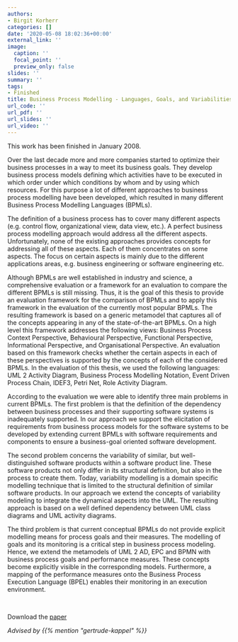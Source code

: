 ```yaml
---
authors:
- Birgit Korherr
categories: []
date: '2020-05-08 18:02:36+00:00'
external_link: ''
image:
  caption: ''
  focal_point: ''
  preview_only: false
slides: ''
summary: ''
tags:
- Finished
title: Business Process Modelling - Languages, Goals, and Variabilities
url_code: ''
url_pdf: ''
url_slides: ''
url_video: ''
---
```


This work has been finished in January 2008.

Over the last decade more and more companies started to optimize their business processes in a way to meet its business goals. They develop business process models defining which activities have to be executed in which order under which conditions by whom and by using which resources. For this purpose a lot of different approaches to business process modelling have been developed, which resulted in many different Business Process Modelling Languages (BPMLs).

The definition of a business process has to cover many different aspects (e.g. control flow, organizational view, data view, etc.). A perfect business process modelling approach would address all the different aspects. Unfortunately, none of the existing approaches provides concepts for addressing all of these aspects. Each of them concentrates on some aspects. The focus on certain aspects is mainly due to the different applications areas, e.g. business engineering or software engineering etc.

Although BPMLs are well established in industry and science, a comprehensive evaluation or a framework for an evaluation to compare the different BPMLs is still missing. Thus, it is the goal of this thesis to provide an evaluation framework for the comparison of BPMLs and to apply this framework in the evaluation of the currently most popular BPMLs. The resulting framework is based on a generic metamodel that captures all of the concepts appearing in any of the state-of-the-art BPMLs. On a high level this framework addresses the following views: Business Process Context Perspective, Behavioural Perspective, Functional Perspective, Informational Perspective, and Organisational Perspective. An evaluation based on this framework checks whether the certain aspects in each of these perspectives is supported by the concepts of each of the considered BPMLs. In the evaluation of this thesis, we used the following languages: UML 2 Activity Diagram, Business Process Modelling Notation, Event Driven Process Chain, IDEF3, Petri Net, Role Activity Diagram.

According to the evaluation we were able to identify three main problems in current BPMLs. The first problem is that the definition of the dependency between business processes and their supporting software systems is inadequately supported. In our approach we support the elicitation of requirements from business process models for the software systems to be developed by extending current BPMLs with software requirements and components to ensure a business-goal oriented software development.

The second problem concerns the variability of similar, but well-distinguished software products within a software product line. These software products not only differ in its structural definition, but also in the process to create them. Today, variability modelling is a domain specific modelling technique that is limited to the structural definition of similar software products. In our approach we extend the concepts of variability modeling to integrate the dynamical aspects into the UML. The resulting approach is based on a well defined dependency between UML class diagrams and UML activity diagrams.

The third problem is that current conceptual BPMLs do not provide explicit modelling means for process goals and their measures. The modelling of goals and its monitoring is a critical step in business process modeling. Hence, we extend the metamodels of UML 2 AD, EPC and BPMN with business process goals and performance measures. These concepts become explicitly visible in the corresponding models. Furthermore, a mapping of the performance measures onto the Business Process Execution Language (BPEL) enables their monitoring in an execution environment.

&nbsp;

 Download the [paper](https://www.big.tuwien.ac.at/app/uploads/2016/10/Korherr_B.pdf)

*Advised by {{% mention "gertrude-kappel" %}}*